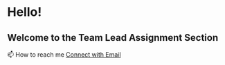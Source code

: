 <h1><b>Hello!</b></h1>
<h2>Welcome to the Team Lead Assignment Section</h2>
📫 How to reach me <a href = "mailto: gayathrim.ug19.cs@francisxavier.ac.in">Connect with Email</a><br>
